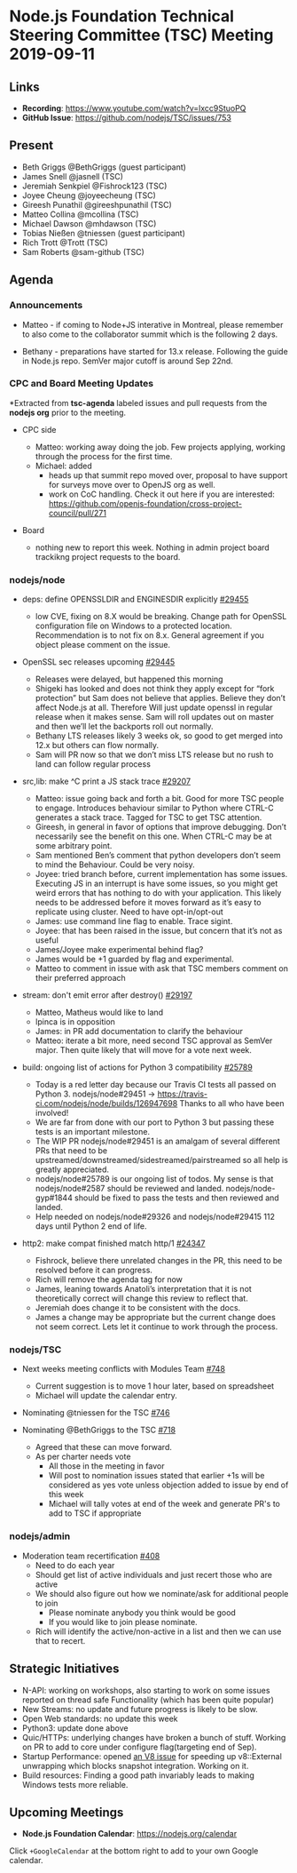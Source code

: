 # Node.js Foundation Technical Steering Committee (TSC) Meeting 2019-09-11

## Links

* **Recording**:  https://www.youtube.com/watch?v=lxcc9StuoPQ
* **GitHub Issue**: https://github.com/nodejs/TSC/issues/753

## Present

* Beth Griggs @BethGriggs (guest participant)
* James Snell @jasnell (TSC)
* Jeremiah Senkpiel @Fishrock123 (TSC)
* Joyee Cheung @joyeecheung (TSC)
* Gireesh Punathil @gireeshpunathil (TSC)
* Matteo Collina @mcollina (TSC)
* Michael Dawson @mhdawson (TSC)
* Tobias Nießen @tniessen (guest participant)
* Rich Trott @Trott (TSC)
* Sam Roberts @sam-github (TSC)

## Agenda

### Announcements

* Matteo - if coming to Node+JS interative in Montreal, please remember to also come to the
  collaborator summit which is the following 2 days.

* Bethany - preparations have started for 13.x release. Following the guide in Node.js repo.
  SemVer major cutoff is around Sep 22nd.

### CPC and Board Meeting Updates

*Extracted from **tsc-agenda** labeled issues and pull requests from the **nodejs org** prior to the meeting.

* CPC side
  * Matteo: working away doing the job. Few projects applying, working through the process
    for the first time.
  * Michael: added
    * heads up that summit repo moved over, proposal to have support for surveys move over
      to OpenJS org as well.
    * work on CoC handling. Check it out here if you are interested: https://github.com/openjs-foundation/cross-project-council/pull/271

* Board
  * nothing new to report this week.  Nothing in admin project board trackikng project requests to
    the board.

### nodejs/node

* deps: define OPENSSLDIR and ENGINESDIR explicitly [#29455](https://github.com/nodejs/node/pull/29455)
  * low CVE, fixing on 8.X would be breaking. Change path for OpenSSL configuration file
    on Windows to a protected location. Recommendation is to not fix on 8.x. General
    agreement if you object please comment on the issue.

* OpenSSL sec releases upcoming [#29445](https://github.com/nodejs/node/issues/29445)
  * Releases were delayed, but happened this morning
  * Shigeki has looked and does not think they apply except for “fork protection” but Sam
    does not believe that applies.  Believe they don’t affect Node.js at all.  Therefore
    Will just update openssl in regular release when it makes sense. Sam will roll updates out
    on master and then we’ll let the backports roll out normally.
  * Bethany LTS releases likely 3 weeks ok, so good to get merged into 12.x but others
    can flow normally.
  * Sam will PR now so that we don’t miss LTS release but no rush to land can follow regular
    process

* src,lib: make ^C print a JS stack trace [#29207](https://github.com/nodejs/node/pull/29207)
  * Matteo: issue going back and forth a bit. Good for more TSC people to engage.
    Introduces behaviour similar to Python where CTRL-C generates a stack trace.
    Tagged for TSC to get TSC attention.
  * Gireesh, in general in favor of options that improve debugging. Don’t necessarily see
    the benefit on this one. When CTRL-C may be at some arbitrary point.
  * Sam mentioned Ben’s comment that python developers don’t seem to mind the
    Behaviour.  Could be very noisy.
  * Joyee: tried branch before, current implementation has some issues. Executing JS
    in an interrupt is have some issues, so you might get weird errors that has nothing
    to do with your application.  This likely needs to be addressed before it moves forward
    as it’s easy to replicate using cluster.  Need to have opt-in/opt-out
  * James: use command line flag to enable. Trace sigint.
  * Joyee: that has been raised in the issue, but concern that it’s not as useful
  * James/Joyee make experimental behind flag?
  * James would be +1 guarded by flag and experimental.
  * Matteo to comment in issue with ask that TSC members comment on their preferred
    approach

* stream: don't emit error after destroy() [#29197](https://github.com/nodejs/node/pull/29197)
  * Matteo, Matheus would like to land
  * lpinca is in opposition
  * James: in PR add documentation to clarify the behaviour
  * Matteo: iterate a bit more, need second TSC approval as SemVer major.  Then quite
    likely that will move for a vote next week.

* build: ongoing list of actions for Python 3 compatibility [#25789](https://github.com/nodejs/node/issues/25789)
  * Today is a red letter day because our Travis CI tests all passed on Python 3. nodejs/node#29451 -> https://travis-ci.com/nodejs/node/builds/126947698 Thanks to all who have been involved!
  * We are far from done with our port to Python 3 but passing these tests is an important milestone.
  * The WIP PR nodejs/node#29451 is an amalgam of several different PRs that need to be upstreamed/downstreamed/sidestreamed/pairstreamed so all help is greatly appreciated.
  * nodejs/node#25789 is our ongoing list of todos. My sense is that nodejs/node#2587 should be reviewed and landed. nodejs/node-gyp#1844 should be fixed to pass the tests and then reviewed and landed.
  * Help needed on nodejs/node#29326 and nodejs/node#29415 112 days until Python 2 end of life.

* http2: make compat finished match http/1 [#24347](https://github.com/nodejs/node/pull/24347)
  * Fishrock, believe there unrelated changes in the PR, this need to be resolved before it can
    progress.
  * Rich will remove the agenda tag for now
  * James, leaning towards Anatoli’s interpretation that it is not theoretically correct will change
    this review to reflect that.
  * Jeremiah does change it to be consistent with the docs.
  * James a change may be appropriate but the current change does not seem correct. Lets
    let it continue to work through the process.

### nodejs/TSC

* Next weeks meeting conflicts with Modules Team [#748](https://github.com/nodejs/TSC/issues/748)
  * Current suggestion is to move 1 hour later, based on spreadsheet
  * Michael will update the calendar entry.


* Nominating @tniessen for the TSC [#746](https://github.com/nodejs/TSC/issues/746)
* Nominating @BethGriggs to the TSC [#718](https://github.com/nodejs/TSC/issues/718)
  * Agreed that these can move forward.
  * As per charter needs vote
    * All those in the meeting in favor
    * Will post to nomination issues stated that earlier +1s will be considered as yes vote
      unless objection added to issue by end of this week
    * Michael will tally votes at end of the week and generate PR's to add to TSC if appropriate

### nodejs/admin

* Moderation team recertification [#408](https://github.com/nodejs/admin/issues/408)
  * Need to do each year
  * Should get list of active individuals and just recert those who are active
  * We should also figure out how we nominate/ask for additional people to join
    * Please nominate anybody you think would be good
    * If you would like to join please nominate.
  * Rich will identify the active/non-active in a list and then we can use that to
    recert.

## Strategic Initiatives
* N-API: working on workshops, also starting to work on some issues reported on thread safe
  Functionality (which has been quite popular)
* New Streams: no update and future progress is likely to be slow.
* Open Web standards: no update this week
* Python3: update done above
* Quic/HTTPs: underlying changes have broken a bunch of stuff. Working on PR to add to
  core under configure flag(targeting end of Sep).
* Startup Performance: opened [an V8 issue](https://bugs.chromium.org/p/v8/issues/detail?id=9668) for speeding up v8::External unwrapping which blocks snapshot integration. Working on it.
* Build resources: Finding a good path invariably leads to making Windows tests more reliable.





## Upcoming Meetings

* **Node.js Foundation Calendar**: https://nodejs.org/calendar

Click `+GoogleCalendar` at the bottom right to add to your own Google calendar.
